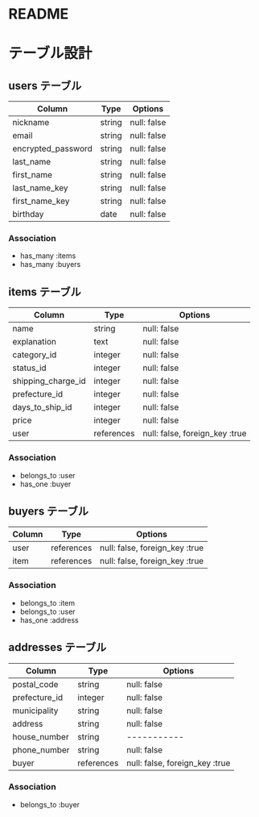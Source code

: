 # README

# テーブル設計


## users テーブル

| Column            | Type    | Options     |
| ----------------- | ------- | ----------- |
| nickname          | string  | null: false |
| email             | string  | null: false |
| encrypted_password| string  | null: false |
| last_name         | string  | null: false |
| first_name        | string  | null: false |
| last_name_key     | string  | null: false |
| first_name_key    | string  | null: false |
| birthday          | date    | null: false |

### Association

- has_many :items
- has_many :buyers

## items テーブル

| Column             | Type       | Options                       |
| ------------------ | ---------- | ----------------------------- |
| name               | string     | null: false                   |
| explanation        | text       | null: false                   |
| category_id        | integer    | null: false                   |
| status_id          | integer    | null: false                   |
| shipping_charge_id | integer    | null: false                   |
| prefecture_id      | integer    | null: false                   |
| days_to_ship_id    | integer    | null: false                   |
| price              | integer    | null: false                   |
| user               | references | null: false, foreign_key :true|

### Association

- belongs_to :user
- has_one :buyer

## buyers テーブル

| Column          | Type       | Options                        |
| --------------- | ---------- | ------------------------------ |
| user            | references | null: false, foreign_key :true |
| item            | references | null: false, foreign_key :true |


### Association

- belongs_to :item
- belongs_to :user
- has_one :address

## addresses テーブル

| Column          | Type       | Options                        |
| --------------- | ---------- | ------------------------------ |
| postal_code     | string     | null: false                    |
| prefecture_id   | integer    | null: false                    |
| municipality    | string     | null: false                    |
| address         | string     | null: false                    |
| house_number    | string     | -----------                    |
| phone_number    | string     | null: false                    |
| buyer           | references | null: false, foreign_key :true |

### Association

- belongs_to :buyer
